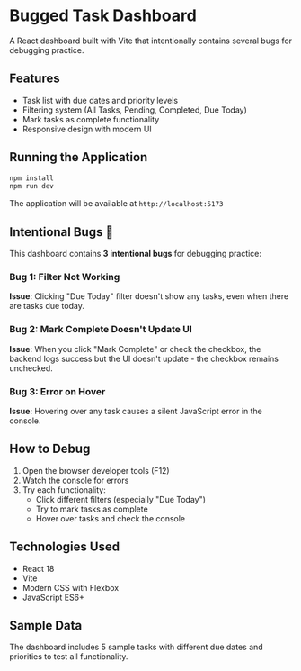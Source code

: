 # Bugged Task Dashboard

A React dashboard built with Vite that intentionally contains several bugs for debugging practice.

## Features

- Task list with due dates and priority levels
- Filtering system (All Tasks, Pending, Completed, Due Today)
- Mark tasks as complete functionality
- Responsive design with modern UI

## Running the Application

```bash
npm install
npm run dev
```

The application will be available at `http://localhost:5173`

## Intentional Bugs 🐛

This dashboard contains **3 intentional bugs** for debugging practice:

### Bug 1: Filter Not Working
**Issue**: Clicking "Due Today" filter doesn't show any tasks, even when there are tasks due today.

### Bug 2: Mark Complete Doesn't Update UI
**Issue**: When you click "Mark Complete" or check the checkbox, the backend logs success but the UI doesn't update - the checkbox remains unchecked.

### Bug 3: Error on Hover
**Issue**: Hovering over any task causes a silent JavaScript error in the console.

## How to Debug

1. Open the browser developer tools (F12)
2. Watch the console for errors
3. Try each functionality:
   - Click different filters (especially "Due Today")
   - Try to mark tasks as complete
   - Hover over tasks and check the console

## Technologies Used

- React 18
- Vite
- Modern CSS with Flexbox
- JavaScript ES6+

## Sample Data

The dashboard includes 5 sample tasks with different due dates and priorities to test all functionality.

